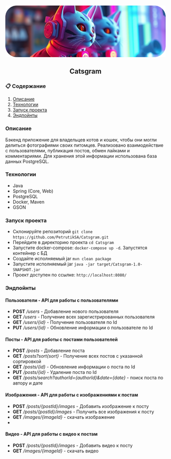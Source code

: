 <div align="center">
  <br />
    <img src="https://raw.githubusercontent.com/PetrutikSA/Catsgram/refs/heads/master/logo.png" alt="Project Banner">
  <br />
<h2>Catsgram</h2>
</div>

### 📋 <a name="table">Содержание</a>

1. [Описание](#Описание)
2. [Технологии](#Технологии)
3. [Запуск проекта](#Запуск_проекта)
4. [Эндпойнты](#Эндпойнты)

### <a name="Описание">Описание</a>

Бэкенд приложение для владельцев котов и кошек, чтобы они могли делиться фотографиями своих питомцев.
Реализовано взаимодействие с пользователями, публикация постов, обмен лайками и комментариями. 
Для хранения этой информации использована база данных PostgreSQL.

### <a name="Технологии">Технологии</a>
- Java
- Spring (Core, Web)
- PostgreSQL
- Docker, Maven
- GSON

### <a name="Запуск_проекта">Запуск проекта</a>
- Склонируйте репозиторий ```git clone https://github.com/PetrutikSA/Catsgram.git```
- Перейдите в директорию проекта ```cd Catsgram```
- Запустите docker-compose: ```docker-compose up -d```. Запустятся контейнер с БД
- Создайте исполняемый jar ```mvn clean package```
- Запустите исполняемый jar ```java -jar target/Catsgram-1.0-SNAPSHOT.jar```
- Проект доступен по ссылке: ```http://localhost:8080/```

### <a name="Эндпойнты">Эндпойнты</a>
####  Пользователи - API для работы с пользователями
- __POST__ _/users_ - Добавление нового пользователя
- __GET__ _/users_ - Получение всех зарегистрированных пользователя
- __GET__ _/users/{id}_ - Получение пользователя по Id
- __PUT__ _/users/{id}_ - Обновление информации о пользователе по Id

####  Посты - API для работы с постами пользователей
- __POST__ _/posts_ - Добавление поста
- __GET__ _/posts?sort{sort}_ - Получение всех постов с указанной сортировкой
- __GET__ _/posts/{id}_ - Обновление информации о поста по Id
- __PUT__ _/posts/{id}_ - Удаление поста по Id
- __GET__ _/posts/search?authorId={authorId}&date={date}_ - поиск поста по автору и дате

####  Изображения - API для работы с изображениями к постам
- __POST__ _/posts/{postId}/images_ - Добавить изображение к посту
- __GET__ _/posts/{postId}/images_ - Получить все изображения к посту
- __GET__ _/images/{imageId}_ - скачать изображение
- 
####  Видео - API для работы с видео к постам
- __POST__ _/posts/{postId}/images_ - Добавить видео к посту
- __GET__ _/images/{imageId}_ - скачать видео
